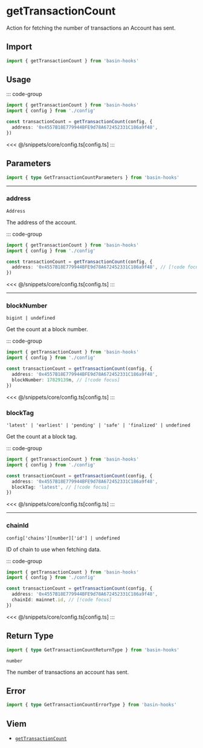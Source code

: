 <script setup>
const packageName = 'basin-hooks'
const actionName = 'getTransactionCount'
const typeName = 'GetTransactionCount'
</script>

# getTransactionCount

Action for fetching the number of transactions an Account has sent.

## Import

```ts
import { getTransactionCount } from 'basin-hooks'
```

## Usage

::: code-group
```ts [index.ts]
import { getTransactionCount } from 'basin-hooks'
import { config } from './config'

const transactionCount = getTransactionCount(config, {
  address: '0x4557B18E779944BFE9d78A672452331C186a9f48',
})
```
<<< @/snippets/core/config.ts[config.ts]
:::

## Parameters

```ts
import { type GetTransactionCountParameters } from 'basin-hooks'
```

---

### address

`Address`

The address of the account.

::: code-group
```ts [index.ts]
import { getTransactionCount } from 'basin-hooks'
import { config } from './config'

const transactionCount = getTransactionCount(config, {
  address: '0x4557B18E779944BFE9d78A672452331C186a9f48', // [!code focus]
})
```
<<< @/snippets/core/config.ts[config.ts]
:::

---

### blockNumber

`bigint | undefined`

Get the count at a block number.

::: code-group
```ts [index.ts]
import { getTransactionCount } from 'basin-hooks'
import { config } from './config'

const transactionCount = getTransactionCount(config, {
  address: '0x4557B18E779944BFE9d78A672452331C186a9f48',
  blockNumber: 17829139n, // [!code focus]
})
```
<<< @/snippets/core/config.ts[config.ts]
:::

### blockTag

`'latest' | 'earliest' | 'pending' | 'safe' | 'finalized' | undefined`

Get the count at a block tag.

::: code-group
```ts [index.ts]
import { getTransactionCount } from 'basin-hooks'
import { config } from './config'

const transactionCount = getTransactionCount(config, {
  address: '0x4557B18E779944BFE9d78A672452331C186a9f48',
  blockTag: 'latest', // [!code focus]
})
```
<<< @/snippets/core/config.ts[config.ts]
:::

---

### chainId

`config['chains'][number]['id'] | undefined`

ID of chain to use when fetching data.

::: code-group
```ts [index.ts]
import { getTransactionCount } from 'basin-hooks'
import { config } from './config'

const transactionCount = getTransactionCount(config, {
  address: '0x4557B18E779944BFE9d78A672452331C186a9f48',
  chainId: mainnet.id, // [!code focus]
})
```
<<< @/snippets/core/config.ts[config.ts]
:::


## Return Type

```ts
import { type GetTransactionCountReturnType } from 'basin-hooks'
```

`number`

The number of transactions an account has sent.

## Error

```ts
import { type GetTransactionCountErrorType } from 'basin-hooks'
```

<!--@include: @shared/query-imports.md-->

## Viem

- [`getTransactionCount`](https://viem.sh/docs/actions/public/getTransactionCount.html)
